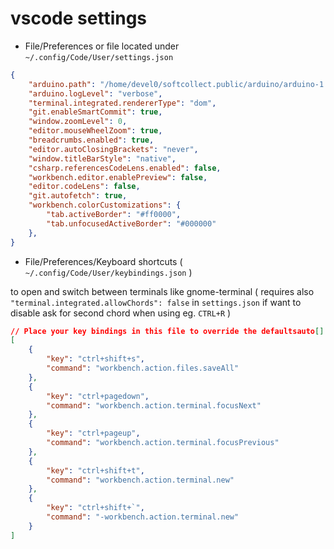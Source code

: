 # vscode settings

- File/Preferences or file located under `~/.config/Code/User/settings.json`

```json
{
    "arduino.path": "/home/devel0/softcollect.public/arduino/arduino-1.8.7",
    "arduino.logLevel": "verbose",
    "terminal.integrated.rendererType": "dom",
    "git.enableSmartCommit": true,
    "window.zoomLevel": 0,
    "editor.mouseWheelZoom": true,
    "breadcrumbs.enabled": true,
    "editor.autoClosingBrackets": "never",
    "window.titleBarStyle": "native",
    "csharp.referencesCodeLens.enabled": false,
    "workbench.editor.enablePreview": false,
    "editor.codeLens": false,
    "git.autofetch": true,
    "workbench.colorCustomizations": {
        "tab.activeBorder": "#ff0000",
        "tab.unfocusedActiveBorder": "#000000"
    },
}
```

- File/Preferences/Keyboard shortcuts ( `~/.config/Code/User/keybindings.json` )

to open and switch between terminals like gnome-terminal ( requires also `"terminal.integrated.allowChords": false` in `settings.json` if want to disable ask for second chord when using eg. `CTRL+R` )

```json
// Place your key bindings in this file to override the defaultsauto[]
[
    {
        "key": "ctrl+shift+s",
        "command": "workbench.action.files.saveAll"
    },
    {
        "key": "ctrl+pagedown",
        "command": "workbench.action.terminal.focusNext"
    },
    {
        "key": "ctrl+pageup",
        "command": "workbench.action.terminal.focusPrevious"
    },
    {
        "key": "ctrl+shift+t",
        "command": "workbench.action.terminal.new"
    },
    {
        "key": "ctrl+shift+`",
        "command": "-workbench.action.terminal.new"
    }
]
```
